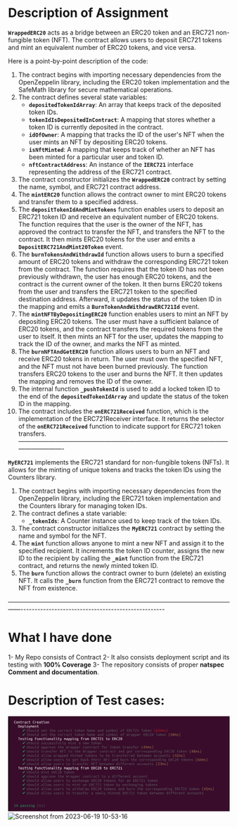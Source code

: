 # Description of Assignment

**`WrappedERC20`** acts as a bridge between an ERC20 token and an ERC721 non-fungible token (NFT). The contract allows users to deposit ERC721 tokens and mint an equivalent number of ERC20 tokens, and vice versa.

Here is a point-by-point description of the code:

1. The contract begins with importing necessary dependencies from the OpenZeppelin library, including the ERC20 token implementation and the SafeMath library for secure mathematical operations.
2. The contract defines several state variables:
    - **`depositedTokenIdArray`**: An array that keeps track of the deposited token IDs.
    - **`tokenIdIsDepositedInContract`**: A mapping that stores whether a token ID is currently deposited in the contract.
    - **`idOfOwner`**: A mapping that tracks the ID of the user's NFT when the user mints an NFT by depositing ERC20 tokens.
    - **`isNftMinted`**: A mapping that keeps track of whether an NFT has been minted for a particular user and token ID.
    - **`nftContractAddress`**: An instance of the **`IERC721`** interface representing the address of the ERC721 contract.
3. The contract constructor initializes the **`WrappedERC20`** contract by setting the name, symbol, and ERC721 contract address.
4. The **`mintERC20`** function allows the contract owner to mint ERC20 tokens and transfer them to a specified address.
5. The **`depositTokenIdAndMintTokens`** function enables users to deposit an ERC721 token ID and receive an equivalent number of ERC20 tokens. The function requires that the user is the owner of the NFT, has approved the contract to transfer the NFT, and transfers the NFT to the contract. It then mints ERC20 tokens for the user and emits a **`DepositERC721AndMint20Token`** event.
6. The **`burnTokensAndWithdrawId`** function allows users to burn a specified amount of ERC20 tokens and withdraw the corresponding ERC721 token from the contract. The function requires that the token ID has not been previously withdrawn, the user has enough ERC20 tokens, and the contract is the current owner of the token. It then burns ERC20 tokens from the user and transfers the ERC721 token to the specified destination address. Afterward, it updates the status of the token ID in the mapping and emits a **`BurnTokenAndWithdrawERC721Id`** event.
7. The **`mintNFTByDepositingERC20`** function enables users to mint an NFT by depositing ERC20 tokens. The user must have a sufficient balance of ERC20 tokens, and the contract transfers the required tokens from the user to itself. It then mints an NFT for the user, updates the mapping to track the ID of the owner, and marks the NFT as minted.
8. The **`burnNFTAndGetERC20`** function allows users to burn an NFT and receive ERC20 tokens in return. The user must own the specified NFT, and the NFT must not have been burned previously. The function transfers ERC20 tokens to the user and burns the NFT. It then updates the mapping and removes the ID of the owner.
9. The internal function **`_pushTokenId`** is used to add a locked token ID to the end of the **`depositedTokenIdArray`** and update the status of the token ID in the mapping.
10. The contract includes the **`onERC721Received`** function, which is the implementation of the ERC721Receiver interface. It returns the selector of the **`onERC721Received`** function to indicate support for ERC721 token transfers.
—————————————————————————————————————————-

**`MyERC721`** implements the ERC721 standard for non-fungible tokens (NFTs). It allows for the minting of unique tokens and tracks the token IDs using the Counters library.

1. The contract begins with importing necessary dependencies from the OpenZeppelin library, including the ERC721 token implementation and the Counters library for managing token IDs.
2. The contract defines a state variable:
    - **`_tokenIds`**: A Counter instance used to keep track of the token IDs.
3. The contract constructor initializes the **`MyERC721`** contract by setting the name and symbol for the NFT.
4. The **`mint`** function allows anyone to mint a new NFT and assign it to the specified recipient. It increments the token ID counter, assigns the new ID to the recipient by calling the **`_mint`** function from the ERC721 contract, and returns the newly minted token ID.
5. The **`burn`** function allows the contract owner to burn (delete) an existing NFT. It calls the **`_burn`** function from the ERC721 contract to remove the NFT from existence.

——————————————————————————————————————---------------------------------------------------
# What I have done
1- My Repo consists of Contract
2- It also consists deployment script and its testing with **100% Coverage**
3- The repository consists of proper **natspec Comment and documentation**.

# Description of Test cases:

![Alt text](image.png)
![Screenshot from 2023-06-19 10-53-16](https://github.com/shiv8115/AskGalore-Assignment/assets/89718330/9e5d47f7-288f-4cbd-a15a-b384dbcd3279)

